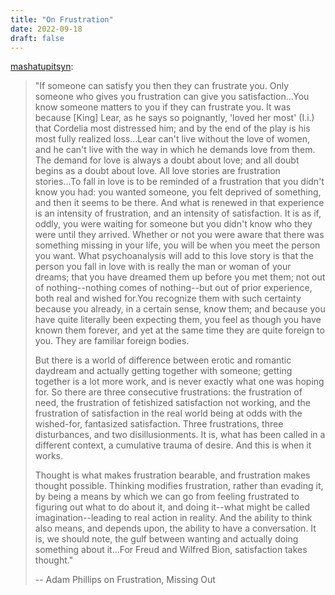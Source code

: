 ```yaml
---
title: "On Frustration"
date: 2022-09-18
draft: false
---
```

[mashatupitsyn](http://mashatupitsyn.tumblr.com/post/103345079948/if-someone-can-satisfy-you-then-they-can):

> "If someone can satisfy you then they can frustrate you. Only someone
> who gives you frustration can give you satisfaction...You know someone
> matters to you if they can frustrate you. It was because [King]
> Lear, as he says so poignantly, 'loved her most' (I.i.) that Cordelia
> most distressed him; and by the end of the play is his most fully
> realized loss...Lear can't live without the love of women, and he
> can't live with the way in which he demands love from them. The demand
> for love is always a doubt about love; and all doubt begins as a doubt
> about love. All love stories are frustration stories...To fall in love
> is to be reminded of a frustration that you didn't know you had: you
> wanted someone, you felt deprived of something, and then it seems to
> be there. And what is renewed in that experience is an intensity of
> frustration, and an intensity of satisfaction. It is as if, oddly, you
> were waiting for someone but you didn't know who they were until they
> arrived. Whether or not you were aware that there was something
> missing in your life, you will be when you meet the person you want.
> What psychoanalysis will add to this love story is that the person you
> fall in love with is really the man or woman of your dreams; that you
> have dreamed them up before you met them; not out of nothing--nothing
> comes of nothing--but out of prior experience, both real and wished
> for.You recognize them with such certainty because you already, in a
> certain sense, know them; and because you have quite literally been
> expecting them, you feel as though you have known them forever, and
> yet at the same time they are quite foreign to you. They are familiar
> foreign bodies.
>
> But there is a world of difference between erotic and romantic
> daydream and actually getting together with someone; getting together
> is a lot more work, and is never exactly what one was hoping for. So
> there are three consecutive frustrations: the frustration of need, the
> frustration of fetishized satisfaction not working, and the
> frustration of satisfaction in the real world being at odds with the
> wished-for, fantasized satisfaction. Three frustrations, three
> disturbances, and two disillusionments. It is, what has been called in
> a different context, a cumulative trauma of desire. And this is when
> it works.
>
> Thought is what makes frustration bearable, and frustration makes
> thought possible. Thinking modifies frustration, rather than evading
> it, by being a means by which we can go from feeling frustrated to
> figuring out what to do about it, and doing it--what might be called
> imagination--leading to real action in reality. And the ability to
> think also means, and depends upon, the ability to have a
> conversation. It is, we should note, the gulf between wanting and
> actually doing something about it...For Freud and Wilfred Bion,
> satisfaction takes thought."
> 
> -- Adam Phillips on Frustration, Missing Out
